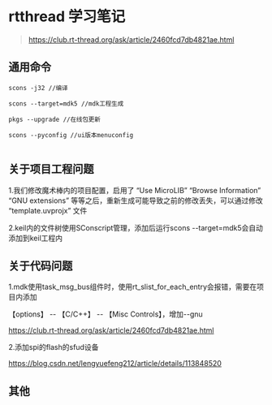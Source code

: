 # rtthread 学习笔记

> https://club.rt-thread.org/ask/article/2460fcd7db4821ae.html

## 通用命令

```shell
scons -j32 //编译

scons --target=mdk5 //mdk工程生成

pkgs --upgrade //在线包更新

scons --pyconfig //ui版本menuconfig


```




## 关于项目工程问题

1.我们修改魔术棒内的项目配置，启用了 “Use MicroLIB” “Browse Information” “GNU extensions” 等等之后，重新生成可能导致之前的修改丢失，可以通过修改 “template.uvprojx” 文件

2.keil内的文件树使用SConscript管理，添加后运行scons --target=mdk5会自动添加到keil工程内







## 关于代码问题

1.mdk使用task_msg_bus组件时，使用rt_slist_for_each_entry会报错，需要在项目内添加

【options】 -- 【C/C++】 -- 【Misc Controls】，增加--gnu

https://club.rt-thread.org/ask/article/2460fcd7db4821ae.html



2.添加spi的flash的sfud设备

https://blog.csdn.net/lengyuefeng212/article/details/113848520






## 其他